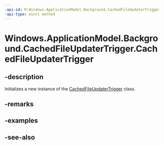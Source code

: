 ----api-id: M:Windows.ApplicationModel.Background.CachedFileUpdaterTrigger.#ctor
-api-type: winrt method
---<!-- Method syntaxpublic CachedFileUpdaterTrigger()--># Windows.ApplicationModel.Background.CachedFileUpdaterTrigger.CachedFileUpdaterTrigger## -descriptionInitializes a new instance of the [CachedFileUpdaterTrigger](cachedfileupdatertrigger.md) class.## -remarks## -examples## -see-also